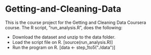 # Getting-and-Cleaning-Data

This is the course project for the Getting and Cleaning Data Coursera course. The R script, ”run_analysis.R”, does the following:

+ Download the dataset and unzip to the data folder.
+ Load the script file on R. [source(run_analysis.R)]
+ Run the program on R. [data <- step_1to5("./data")]
